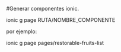 

#Generar componentes ionic.

ionic g page RUTA/NOMBRE_COMPONENTE

por ejemplo:

ionic g page pages/restorable-fruits-list
